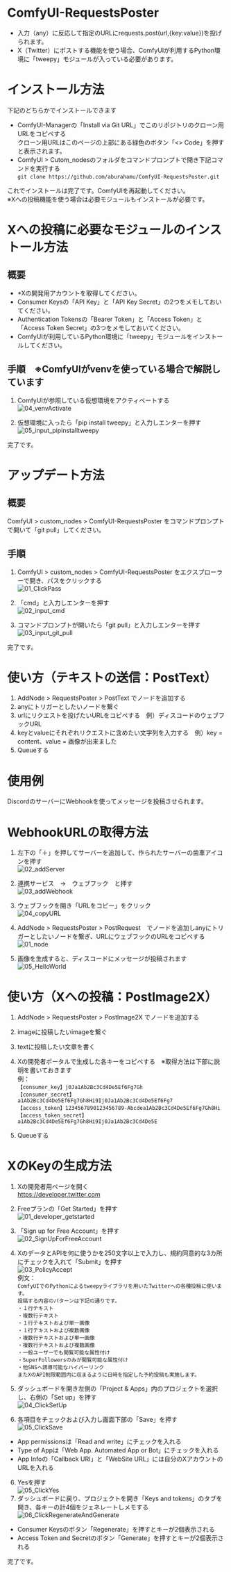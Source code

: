 # ComfyUI-RequestsPoster
* 入力（any）に反応して指定のURLにrequests.post(url,{key:value})を投げられます。
* X（Twitter）にポストする機能を使う場合、ComfyUIが利用するPython環境に「tweepy」モジュールが入っている必要があります。

# インストール方法
下記のどちらかでインストールできます
* ComfyUI-Managerの「Install via Git URL」でこのリポジトリのクローン用URLをコピペする<br>
クローン用URLはこのページの上部にある緑色のボタン「<> Code」を押すと表示されます。
* ComfyUI > Cutom_nodesのフォルダをコマンドプロンプトで開き下記コマンドを実行する<br>
`git clone https://github.com/aburahamu/ComfyUI-RequestsPoster.git`

これでインストールは完了です。ComfyUIを再起動してください。<br>
※Xへの投稿機能を使う場合は必要モジュールもインストールが必要です。<br>

# Xへの投稿に必要なモジュールのインストール方法
## 概要
* *Xの開発用アカウントを取得してください。
* Consumer Keysの「API Key」と「API Key Secret」の2つをメモしておいてください。
* Authentication Tokensの「Bearer Token」と「Access Token」と「Access Token Secret」の3つをメモしておいてください。
* ComfyUIが利用しているPython環境に「tweepy」モジュールをインストールしてください。
## 手順　※ComfyUIがvenvを使っている場合で解説しています
1. ComfyUIが参照している仮想環境をアクティベートする<br>
![04_venvActivate](https://github.com/aburahamu/ComfyUI-RequestsPoster/assets/166828042/c02fbf7e-b480-40f2-99d5-78c2919f60a5)

2. 仮想環境に入ったら「pip install tweepy」と入力しエンターを押す<br>
![05_input_pipinstalltweepy](https://github.com/aburahamu/ComfyUI-RequestsPoster/assets/166828042/a9d6e9ce-f283-4d97-b9d1-632ed9c8653b)

完了です。

# アップデート方法
## 概要<br>
ComfyUI > custom_nodes > ComfyUI-RequestsPoster をコマンドプロンプトで開いて「git pull」してください。

## 手順<br>
1. ComfyUI > custom_nodes > ComfyUI-RequestsPoster をエクスプローラーで開き、パスをクリックする<br>
![01_ClickPass](https://github.com/aburahamu/ComfyUI-RequestsPoster/assets/166828042/506fb188-e3f9-465e-a376-ce9d86249470)

2. 「cmd」と入力しエンターを押す<br>
![02_input_cmd](https://github.com/aburahamu/ComfyUI-RequestsPoster/assets/166828042/d21da5dd-a640-463e-8202-da335f9c6a0a)

3. コマンドプロンプトが開いたら「git pull」と入力しエンターを押す<br>
![03_input_git_pull](https://github.com/aburahamu/ComfyUI-RequestsPoster/assets/166828042/484328c0-6846-48cc-b969-c9decc356db2)

完了です。<br>

# 使い方（テキストの送信：PostText）
1. AddNode > RequestsPoster > PostText でノードを追加する
2. anyにトリガーとしたいノードを繋ぐ
3. urlにリクエストを投げたいURLをコピペする　例）ディスコードのウェブフックURL
4. keyとvalueにそれぞれリクエストに含めたい文字列を入力する　例）key = content、value = 画像が出来ました
5. Queueする

# 使用例
DiscordのサーバーにWebhookを使ってメッセージを投稿させられます。

# WebhookURLの取得方法
1. 左下の「＋」を押してサーバーを追加して、作られたサーバーの歯車アイコンを押す<br>
![02_addServer](https://github.com/aburahamu/ComfyUI-RequestsPoster/assets/166828042/a9c2b8d9-0a21-4eeb-9409-6c5a82a3b9d4)

2. 連携サービス　→　ウェブフック　と押す<br>
![03_addWebhook](https://github.com/aburahamu/ComfyUI-RequestsPoster/assets/166828042/89b17581-51ab-404a-9d94-2117c4ec25d6)

3. ウェブフックを開き「URLをコピー」をクリック<br>
![04_copyURL](https://github.com/aburahamu/ComfyUI-RequestsPoster/assets/166828042/c8ebcd28-7464-4ebb-ab0c-8d0f7b16a443)

4. AddNode > RequestsPoster > PostRequest　でノードを追加しanyにトリガーとしたいノードを繋ぎ、URLにウェブフックのURLをコピペする<br>
![01_node](https://github.com/aburahamu/ComfyUI-RequestsPoster/assets/166828042/36fb87ad-21a6-49ca-b145-d2e7f583b322)

5. 画像を生成すると、ディスコードにメッセージが投稿されます<br>
![05_HelloWorld](https://github.com/aburahamu/ComfyUI-RequestsPoster/assets/166828042/058960e2-0983-4b8c-be35-ca5bd2aa7cb0)

# 使い方（Xへの投稿：PostImage2X）
1. AddNode > RequestsPoster > PostImage2X でノードを追加する
2. imageに投稿したいimageを繋ぐ
3. textに投稿したい文章を書く
4. Xの開発者ポータルで生成した各キーをコピペする　※取得方法は下部に説明を書いておきます<br>
例：<br>
`【consumer_key】j0Ja1Ab2Bc3Cd4De5Ef6Fg7Gh`<br>
`【consumer_secret】a1Ab2Bc3Cd4De5Ef6Fg7Gh8Hi9Ij0Ja1Ab2Bc3Cd4De5Ef6Fg7`<br>
`【access_token】1234567890123456789-Abcdea1Ab2Bc3Cd4De5Ef6Fg7Gh8Hi`<br>
`【access_token_secret】a1Ab2Bc3Cd4De5Ef6Fg7Gh8Hi9Ij0Ja1Ab2Bc3Cd4De5E`<br>

5. Queueする<br>

# XのKeyの生成方法
1. Xの開発者用ページを開く<br>
https://developer.twitter.com

2. Freeプランの「Get Started」を押す<br>
![01_developer_getstarted](https://github.com/aburahamu/ComfyUI-RequestsPoster/assets/166828042/0278ea17-1b38-4478-9002-d45043d7c954)

3. 「Sign up for Free Account」を押す<br>
![02_SignUpForFreeAccount](https://github.com/aburahamu/ComfyUI-RequestsPoster/assets/166828042/02f0c4a4-fd2d-4f57-bad3-94bb0a2eab4d)

4. XのデータとAPIを何に使うかを250文字以上で入力し、規約同意的な3カ所にチェックを入れて「Submit」を押す<br>
![03_PolicyAccept](https://github.com/aburahamu/ComfyUI-RequestsPoster/assets/166828042/ed49b76f-7ad0-434c-b879-8bd90d7b8ada)<br>
例文：<br>
`ComfyUIでのPythonによるtweepyライブラリを用いたTwitterへの各種投稿に使います。`<br>
`投稿する内容のパターンは下記の通りです。`<br>
`・１行テキスト`<br>
`・複数行テキスト`<br>
`・１行テキストおよび単一画像`<br>
`・１行テキストおよび複数画像`<br>
`・複数行テキストおよび単一画像`<br>
`・複数行テキストおよび複数画像`<br>
`・一般ユーザーでも閲覧可能な属性付け`<br>
`・SuperFollowersのみが閲覧可能な属性付け`<br>
`・他SNSへ誘導可能なハイパーリンク`<br>
`またXのAPI制限範囲内に収まるように日時を指定した予約投稿も実施します。`<br>
4. ダッシュボードを開き左側の「Project & Apps」内のプロジェクトを選択し、右側の「Set up」を押す<br>
![04_ClickSetUp](https://github.com/aburahamu/ComfyUI-RequestsPoster/assets/166828042/42e9d94f-eb58-4128-bb0d-5de066b07881)
5. 各項目をチェックおよび入力し画面下部の「Save」を押す<br>
![05_ClickSave](https://github.com/aburahamu/ComfyUI-RequestsPoster/assets/166828042/c674f4d2-76e8-4a2b-84eb-1ea186df7f6d)
* App permissionsは「Read and write」にチェックを入れる
* Type of Appは「Web App. Automated App or Bot」にチェックを入れる
* App Infoの「Callback URI」と「WebSite URL」には自分のXアカウントのURLを入れる

6. Yesを押す<br>
![05_ClickYes](https://github.com/aburahamu/ComfyUI-RequestsPoster/assets/166828042/5748bcb8-5dbe-4104-817d-61ec67d9bf4e)
7. ダッシュボードに戻り、プロジェクトを開き「Keys and tokens」のタブを開き、各キーの計4個をジェネレートしメモする<br>
![06_ClickRegenerateAndGenerate](https://github.com/aburahamu/ComfyUI-RequestsPoster/assets/166828042/2ef9f4b0-3eaa-4e31-91e8-7a02614d7804)
* Consumer Keysのボタン「Regenerate」を押すとキーが2個表示される
* Access Token and Secretのボタン「Generate」を押すとキーが2個表示される

完了です。
